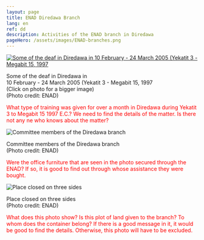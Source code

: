 ```yaml
---
layout: page
title: ENAD Diredawa Branch
lang: en
ref: dd
description: Activities of the ENAD branch in Diredawa
pageHero: /assets/images/ENAD-branches.png
---
```

<aside class="post-aside">
</aside>
<div class="post-content">
	<div class="row">
	<div class="bordered pull-left tiny">
		<a href="{{ "/assets/images/Diredawa-branch-Yekatit-3-Megabit-15-1997ec.png" | prepend: site.baseurl_root }}">
		<!-- a href="{{ "/enlargedphoto/" | prepend: site.baseurl_root }}" -->
			<img src="{{ "/assets/images/Diredawa-branch-Yekatit-3-Megabit-15-1997ec-small.png" | prepend: site.baseurl_root }}"
			  alt="Some of the deaf in Diredawa in 10 February - 24 March 2005 (Yekatit 3 - Megabit 15, 1997"
			  class="img-responsive center-block" id="deafInDD">
			  <!-- onclick="storeImageLocation('deafInDD')" / -->
		</a>
		<div class="caption text-center">
			<p>
				Some of the deaf in Diredawa in <br/>
				10 February - 24 March 2005 (Yekatit 3 - Megabit 15, 1997<br/>
				(Click on photo for a bigger image)<br/>
				(Photo credit: ENAD)
			</p>
		</div>
	</div>
	<div>
		<p style="color:red;">
			What type of training was given for over a month in Diredawa during Yekatit 3 to Megabit 15 1997 E.C.? We need to find the details of the matter. Is there not any ne who knows about the matter?
		</p>
	</div>
  </div>
	<div class="row">
	<div class="bordered pull-right tiny">
			<img src="{{ "/assets/images/Diredawa-branch-committee-small.png" | prepend: site.baseurl_root }}"
			  alt="Committee members of the Diredawa branch"
			  class="img-responsive center-block" />
		<div class="caption text-center">
			<p>
				Committee members of the Diredawa branch<br/>
				(Photo credit: ENAD)
			</p>
		</div>
	</div>
	<div>
		<p style="color:red;">
			Were the office furniture that are seen in the photo secured through the ENAD? If so, it is good to find out through whose assistance they were bought.
		</p>
	</div>
  </div>
	<div class="row">
	<div class="bordered pull-left tiny">
			<img src="{{ "/assets/images/Diredawa-deaf-place-closed-small.png" | prepend: site.baseurl_root }}"
			  alt="Place closed on three sides"
			  class="img-responsive center-block" />
		<div class="caption text-center">
			<p>
				Place closed on three sides<br/>
				(Photo credit: ENAD)
			</p>
		</div>
	</div>
	<div>
		<p style="color:red;">
			What does this photo show? Is this plot of land given to the branch? To whom does the container belong? If there is a good message in it, it would be good to find the details. Otherwise, this photo will have to be excluded.
		</p>
	</div>
  </div>
</div>

